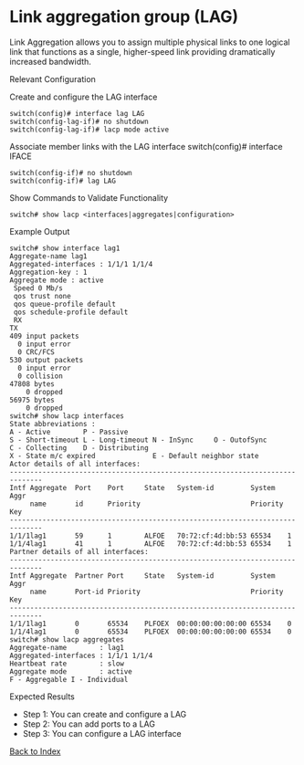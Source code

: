 # Link aggregation group (LAG) 

Link Aggregation allows you to assign multiple physical links to one logical link that functions as a single, higher-speed link providing dramatically increased bandwidth. 

Relevant Configuration 

Create and configure the LAG interface 

```
switch(config)# interface lag LAG 
switch(config-lag-if)# no shutdown 
switch(config-lag-if)# lacp mode active 
```

Associate member links with the LAG interface switch(config)# interface IFACE

```
switch(config-if)# no shutdown 
switch(config-if)# lag LAG 
```

Show Commands to Validate Functionality 

```
switch# show lacp <interfaces|aggregates|configuration>
```

Example Output 

```
switch# show interface lag1
Aggregate-name lag1
Aggregated-interfaces : 1/1/1 1/1/4
Aggregation-key : 1
Aggregate mode : active
 Speed 0 Mb/s
 qos trust none
 qos queue-profile default
 qos schedule-profile default
 RX
TX 
409 input packets
  0 input error
  0 CRC/FCS
530 output packets
  0 input error
  0 collision
47808 bytes
    0 dropped
56975 bytes
    0 dropped
switch# show lacp interfaces
State abbreviations :
A - Active        P - Passive
S - Short-timeout L - Long-timeout N - InSync     O - OutofSync
C - Collecting    D - Distributing
X - State m/c expired              E - Default neighbor state
Actor details of all interfaces:
------------------------------------------------------------------------------
Intf Aggregate  Port    Port     State   System-id         System   Aggr
     name       id      Priority                           Priority Key
------------------------------------------------------------------------------
1/1/1lag1       59      1        ALFOE   70:72:cf:4d:bb:53 65534    1
1/1/4lag1       41      1        ALFOE   70:72:cf:4d:bb:53 65534    1
Partner details of all interfaces:
------------------------------------------------------------------------------
Intf Aggregate  Partner Port     State   System-id         System   Aggr
     name       Port-id Priority                           Priority Key
------------------------------------------------------------------------------
1/1/1lag1       0       65534    PLFOEX  00:00:00:00:00:00 65534    0
1/1/4lag1       0       65534    PLFOEX  00:00:00:00:00:00 65534    0
switch# show lacp aggregates
Aggregate-name        : lag1
Aggregated-interfaces : 1/1/1 1/1/4
Heartbeat rate        : slow
Aggregate mode        : active
F - Aggregable I - Individual
```

Expected Results 

* Step 1: You can create and configure a LAG 
* Step 2: You can add ports to a LAG
* Step 3: You can configure a LAG interface  
	
[Back to Index](#index)
